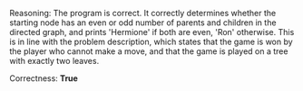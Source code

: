 Reasoning: 
The program is correct. It correctly determines whether the starting node has an even or odd number of parents and children in the directed graph, and prints 'Hermione' if both are even, 'Ron' otherwise. This is in line with the problem description, which states that the game is won by the player who cannot make a move, and that the game is played on a tree with exactly two leaves.

Correctness: **True**